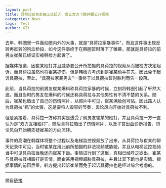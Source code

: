 ```yaml
---
layout: post
title: 具荷拉前男友被正式起诉，曾让女方下跪并要公开视频
categories: News
tags:  Test
author: GZY
---
```


去年，韩圈里一件轰动圈内外的大事，就是“具荷拉家暴事件”，而且这件事出现反转再反转的狗血桥段，如今这件事终于在韩圈暂时落下了帷幕，那就是具荷拉的前男友崔某已经证实被韩检方起诉了。

据媒体报道，因崔某殴打并且威胁要公开所拍摄的具荷拉的视频从而被检方决定起诉，而具荷拉虽然也将崔某抓伤，但是韩检方考虑到是崔某动手在先，因此免于起诉具荷拉，至此，“具荷拉家暴男友”一事终于以具荷拉暂时胜利而告一段落。

此前，当具荷拉的前男友崔某爆料称具荷拉家暴的时候，立刻将韩圈引起了轩然大波。而且当时的男友在爆料的时候还称具荷拉与其他男性有不清不楚的关系。随后，崔某也晒出了自己的伤情照片，从照片中可见，崔某满脸创可贴，因此路人认为具荷拉“抓”的太狠，这是要将人毁容的节奏，舆论风向开始对具荷拉不利。

但是紧接着，具荷拉一方称其实是遭受了前男友崔某的殴打，并且具荷拉一方一直认为是“双方互相殴打”，随后具荷拉晒出了伤情照片，以及子宫出血诊断报告，舆论风向开始朝质疑崔某的方向流转。

事件的高潮在韩媒体将整个过程以及电梯监控视频放了出来，从具荷拉与崔某的聊天记录中可见，当时崔某在用此前所拍摄的非法视频威胁她，并且从电梯监控视频当中可见具荷拉当晚还向崔某下跪。事情进行到了这里，真相已经呼之欲出，崔某与具荷拉互相殴打是实情，而崔某用视频威胁具荷拉，并且让其下跪也是实情。根据事情的前因后果，韩方提出起诉崔某而免于起诉具荷拉也是经过综合考虑的。

*****

摘自[链接](http://new.qq.com/omn/20190131/20190131A09L97.html)